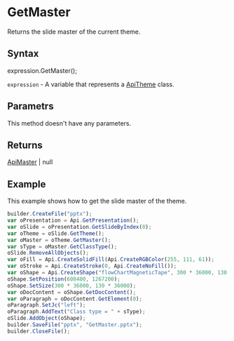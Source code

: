 # GetMaster

Returns the slide master of the current theme.

## Syntax

expression.GetMaster();

`expression` - A variable that represents a [ApiTheme](../ApiTheme.md) class.

## Parametrs

This method doesn't have any parameters.

## Returns

[ApiMaster](../../ApiMaster/ApiMaster.md) &#124; null
## Example

This example shows how to get the slide master of the theme.

```javascript
builder.CreateFile("pptx");
var oPresentation = Api.GetPresentation();
var oSlide = oPresentation.GetSlideByIndex(0);
var oTheme = oSlide.GetTheme();
var oMaster = oTheme.GetMaster();
var sType = oMaster.GetClassType();
oSlide.RemoveAllObjects();
var oFill = Api.CreateSolidFill(Api.CreateRGBColor(255, 111, 61));
var oStroke = Api.CreateStroke(0, Api.CreateNoFill());
var oShape = Api.CreateShape("flowChartMagneticTape", 300 * 36000, 130 * 36000, oFill, oStroke);
oShape.SetPosition(608400, 1267200);
oShape.SetSize(300 * 36000, 130 * 36000);
var oDocContent = oShape.GetDocContent();
var oParagraph = oDocContent.GetElement(0);
oParagraph.SetJc("left");
oParagraph.AddText("Class type = " + sType);
oSlide.AddObject(oShape);
builder.SaveFile("pptx", "GetMaster.pptx");
builder.CloseFile();
```